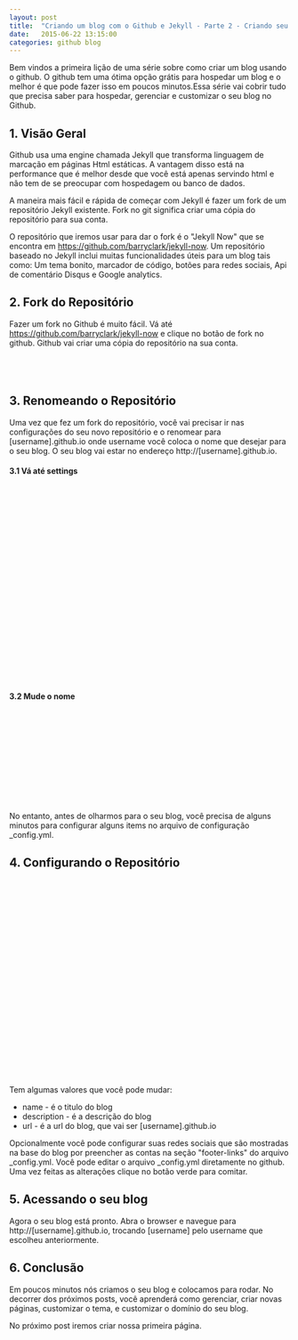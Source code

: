 ```yaml
---
layout: post
title:  "Criando um blog com o Github e Jekyll - Parte 2 - Criando seu primeiro Post"
date:   2015-06-22 13:15:00
categories: github blog
---
```


Bem vindos a primeira lição de uma série sobre como criar um blog usando o github. O github tem uma ótima opção grátis para hospedar um blog e o melhor é que pode fazer isso em poucos minutos.Essa série vai cobrir tudo que precisa saber para hospedar, gerenciar e customizar o seu blog no Github.

## 1. Visão Geral

Github usa uma engine chamada Jekyll que transforma linguagem de marcação em páginas Html estáticas. A vantagem disso está na performance que é melhor desde que você está apenas servindo html e não tem de se preocupar com hospedagem ou banco de dados. 

A maneira mais fácil e rápida de começar com Jekyll é fazer um fork de um repositório Jekyll existente. Fork no git significa criar uma cópia do repositório para sua conta.

O repositório que iremos usar para dar o fork é o "Jekyll Now" que se encontra em https://github.com/barryclark/jekyll-now.
Um repositório baseado no Jekyll inclui muitas funcionalidades úteis para um blog tais como: Um tema bonito, marcador de código, botões para redes sociais, Api de comentário Disqus e Google analytics.

## 2. Fork do Repositório
Fazer um fork no Github é muito fácil. Vá até https://github.com/barryclark/jekyll-now e clique no botão de fork no github. Github vai criar uma cópia do repositório na sua conta. 

 <figure>
   <a class="img" href="{{ site.baseurl }}" style="background-image: url(/assets/images/fork_image.png); display:block;width:100px; height: 40px;">
</a>
</figure>

## 3. Renomeando o Repositório
Uma vez que fez um fork do repositório, você vai precisar ir nas configurações do seu novo repositório e o renomear para [username].github.io onde username você coloca o nome que desejar para o seu blog. O seu blog vai estar no endereço http://[username].github.io.

#### 3.1 Vá até settings
 <figure>
   <a class="img" href="{{ site.baseurl }}" style="background-image: url(/assets/images/github_settings.png); background-size: 100%; display:block;width:100%; height: 350px;">
</a>
</figure>

#### 3.2 Mude o nome
 <figure>
   <a class="img" href="{{ site.baseurl }}" style="background-image: url(/assets/images/github_rename_blog.png); background-size: 100%; display:block;width:100%; height: 165px;">
</a>
</figure>

No entanto, antes de olharmos para o seu blog, você precisa de alguns minutos para configurar alguns items no arquivo de configuração _config.yml.

## 4. Configurando o Repositório

 <figure>
   <a class="img" href="{{ site.baseurl }}" style="background-image: url(/assets/images/github_config.png); background-size: 100%; display:block;width:100%; height: 355px;">
</a>
</figure>

Tem algumas valores que você pode mudar:
<ul>
  <li>name - é o titulo do blog</li>
  <li>description - é a descrição do blog</li>
  <li>url - é a url do blog, que vai ser [username].github.io</li>
</ul>

Opcionalmente você pode configurar suas redes sociais que são mostradas na base do blog por preencher as contas na seção "footer-links" do arquivo _config.yml. Você pode editar o arquivo _config.yml diretamente no github. Uma vez feitas as alterações clique no botão verde para comitar.

## 5. Acessando o seu blog
Agora o seu blog está pronto. Abra o browser e navegue para http://[username].github.io, trocando [username] pelo username que escolheu anteriormente. 
 
## 6. Conclusão

Em poucos minutos nós criamos o seu blog e colocamos para rodar. No decorrer dos próximos posts, você aprenderá como gerenciar, criar novas páginas, customizar o tema, e customizar o domínio do seu blog. 

No próximo post iremos criar nossa primeira página. 
